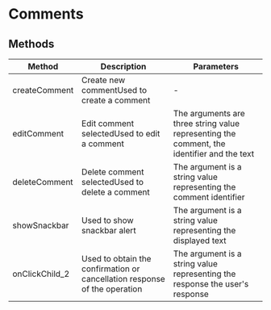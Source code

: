 # Comments

## Methods

<!-- @vuese:Comments:methods:start -->
|Method|Description|Parameters|
|---|---|---|
|createComment|Create new commentUsed to create a comment|-|
|editComment|Edit comment selectedUsed to edit a comment| The arguments are three string value representing the comment, the identifier and the text|
|deleteComment|Delete comment selectedUsed to delete a comment| The argument is a string value representing the comment identifier|
|showSnackbar|Used to show snackbar alert| The argument is a string value representing the displayed text|
|onClickChild_2|Used to obtain the confirmation or cancellation response of the operation| The argument is a string value representing the response the user's response|

<!-- @vuese:Comments:methods:end -->


